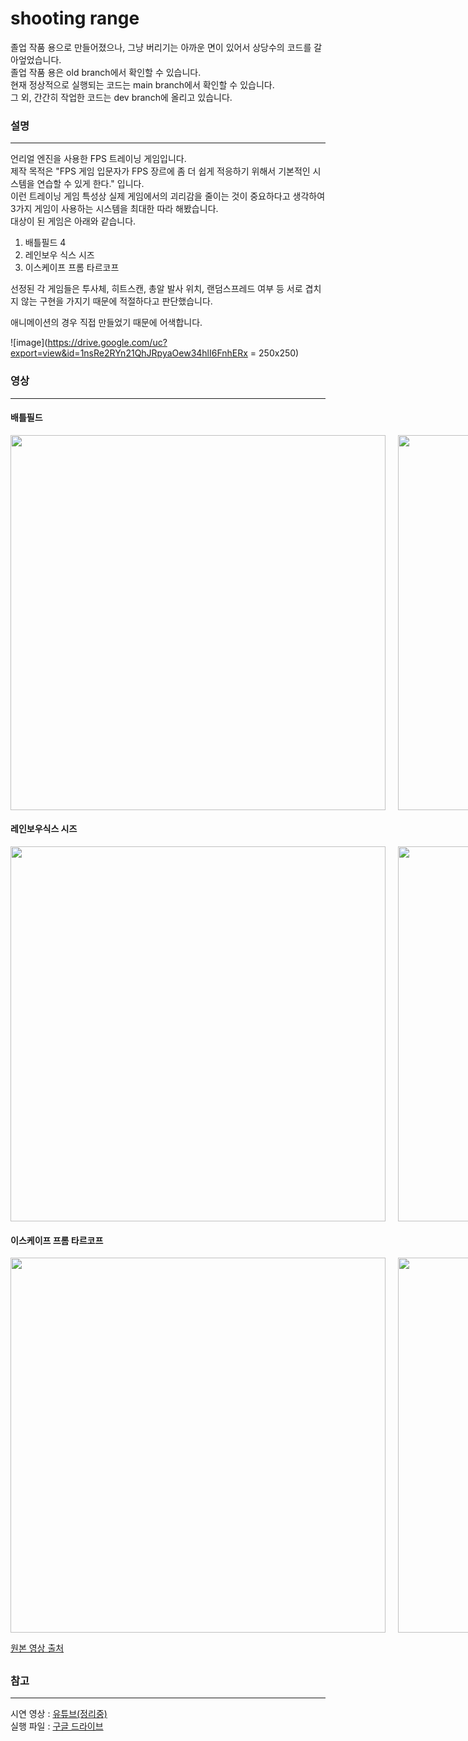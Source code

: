 # shooting range
 졸업 작품 용으로 만들어졌으나, 그냥 버리기는 아까운 면이 있어서 상당수의 코드를 갈아엎었습니다.      
졸업 작품 용은 old branch에서 확인할 수 있습니다.      
현재 정상적으로 실행되는 코드는 main branch에서 확인할 수 있습니다.     
그 외, 간간히 작업한 코드는 dev branch에 올리고 있습니다.                  
         
 ### 설명     
 ---
 언리얼 엔진을 사용한 FPS 트레이닝 게임입니다.    
제작 목적은 "FPS 게임 입문자가 FPS 장르에 좀 더 쉽게 적응하기 위해서 기본적인 시스템을 연습할 수 있게 한다." 입니다.       
이런 트레이닝 게임 특성상 실제 게임에서의 괴리감을 줄이는 것이 중요하다고 생각하여      
3가지 게임이 사용하는 시스템을 최대한 따라 해봤습니다.        
대상이 된 게임은 아래와 같습니다.    
  1. 배틀필드 4     
  2. 레인보우 식스 시즈     
  3. 이스케이프 프롬 타르코프     
      
선정된 각 게임들은 투사체, 히트스캔, 총알 발사 위치, 랜덤스프레드 여부 등 서로 겹치지 않는 구현을 가지기 때문에 적절하다고 판단했습니다.      

애니메이션의 경우 직접 만들었기 때문에 어색합니다.     
  
![image](https://drive.google.com/uc?export=view&id=1nsRe2RYn21QhJRpyaOew34hlI6FnhERx = 250x250)
### 영상
---    
#### 배틀필드    
<div style="display:flex"> <!--배틀필드 -->
    <!-- 원본 -->
    <div style="flex:1;padding-right:10px;">
      <img src="https://drive.google.com/uc?export=view&id=1nsRe2RYn21QhJRpyaOew34hlI6FnhERx" width="600"/>
    </div>
    <!-- 구현 -->
    <div style="flex:1;padding-left:10px;">
      <img src="https://lh3.googleusercontent.com/fife/AAbDypDbE9O7-l_i1UiUIhRb2DNXNGThV0wTFENf4f8QsMBhlPxsABXy-m0FEtQ20izoEFAtE3AemiKbPa90xCTMxhor71Tl_UqfSPyVEb0BqDZnI4irkjAlSaigt3Xpfs69BuU40sbudtI2Mh4Ve2EDJ_SKRYsGmghhPMidlyK-9ZwMQzdwGTo5g9-rB4LQThBW7Rw2Pu5xHq4CWAAZO7ld5n50gacKXe3iF-pDwUxMWRILUjvXXVIX12QqjTL_h36f6rmVaT0HnMUCr_aVUbbGRMM93uegNizQd9AHidvas1v6nIb5mgAc-2cJWpMoENNNeNwQEUfGZnfYswGISfo4T8p6Yot41qktHZDH9QAw2Zzv29F4D53KJjk8CoYh4C9Q2Aq197W_pe_0-WLTFwTX9dD7ErWNdVpB-7L_6LSB_ZkhePWuOr0PGvd66R9mzW7ZhrFrS2trDEUG3QDv9UQ2GNCaWvOhaw5thUwIaoE43gjV1ZXU7F9foZeiLyqXyCzxeOTxhyKXn4VKBWZAj5wl8Mk2ik7mboJnaDlczvHNfa0Y2BJ0QZLNnShRuFF9vl5WGz-wNi1t-r4Dbkj3UxEWspih2SaZaqe7V66EnOHBdBZIlCzRnhVuqMyxVID2CdWClyn7wh_5EOIAmXAh5T7ipd53b5uLlZ_sMrzbbIPdRXdL_sCKY0IqYTh9M-rHukyKXKDMBmyqRXOHjLtpMDKvouKXmtXUaGN6P8cpRZTtDN7y5JfeJddWH2ibNZBMBL0ZFlHK8GWpoRgGtclN516FzASBR3WoBOPb1sifZ1ik7YmZuREb2OnJ0GucQ4PFERydLE-rU0_DCZpORxd_CfxLhKZABXaxQvcW-e9z4kq3lgMM5FBRHhu6O7keBnDxLAnxxSTz8Ttq5uTg0TSl6GjdyqZq362XgrTcJZ4UX7zJf138_VV--E8up3APRlNUOO57hwk99BwtPji7tviE9iQTVH6CNVLwQP-ydcgP1DOYoAsE2zK0Zi_e4oBDL9udzKtwYoI8vHTf5UzGgmZ9p1-70xFYXFNERN-6qYqqhXm0kbaQiLCh4OV4oipXvHBM3i454UiAYw1uRwoypAKXsmFZ9FEPOedRExvD1y4X5dBEY0WMC_DGz7Wl-wNaKco0aBD27Z_Ec8zCAi9BSAEvsx61mezfm8C1c4zdfj43keT1f7wcaP1wkVpQXBuLXwQKUxGh6NrXEJ7s5fSrvPdoH1s4gsQfFp8UGehy8i0e67X24OeXEav8x1X4V5GdKLrssuPfK9cpEUSJmzAYKSk01f_2UxDgqKkGd5uP7gmYIrNiy7wNATa3OqoQwEA-ZOiOcOzi78hjQhK9FEyyLaVhIgZH4JNfZwAvlqnbrfQZYmBFxwATGuSQjLEdTpUiy8BEp_8sMP8cVKU4e52KXieUalrp8sGxR1HnvySQx4xY_SiJD1MfFXtVs5vAh_o7w-JdAHZJLHoegA2rIPqu5tl5mArRblDVvlgbF6HBWrEbwOk_BG0DqT34ZD8M1ojfDJE=w1255-h738" width="600"/>
    </div> 
</div>

#### 레인보우식스 시즈
<div style="display:flex"> <!--레인보우 식스 시즈 -->
    <!-- 원본 -->
    <div style="flex:1;padding-right:10px;">
        <img src="https://lh3.googleusercontent.com/fife/AAbDypCwXdJobyx4GGTpCwh9jGYdJa-9y0DDTmSaq2LzekvY2BA03djvgX0x7ryiRW6c94j_Vs7SHvpiPRrWDt6OSgE5LqgqqZVlzKnDwF3wVIQc0sClvYjfms5L9qfAvFo2O2lL3gasuhxWCpphrztLI5OwncHSSWL5FLEqOARQ8jMdnr7UU5fQt-3lIjRlNBrR8KpmeS_sQvgwLA4yvzqm-Qii7oFJeYh_boABVekZrd_obv3kF-cWQVHZflYGHNyza6kT9KD1WOB5vY1sKE8B2R3KG0s7ECN8ItP9RBRCIjxZrwpm4HU-RH_SiG4hA_-s7pzhlnggV324uhP8JAVzuUI3uH8s4Pa1rArgawz0j_pDjKAzFGnnSUDH7nS-gkI21YDWk_YpjvI9Okhbm9DueRy5AkgqaJ7cn5qsikICY-s2StQ97i7KvvavS0oZVeuCp7Txt9Fb3F4hfSHAm6wGqo4K6AzF943NuKG3D5Fvx10kuumCWXbzH0QG7jay8Yd5suvRoVfS4supivB451pZOiQsU0AQ1Q0T9a1jog5XK51Gl_tyQoZ2I4j0hbBBGBuDP9Yf1-hVFtuJ12J6ACuCylZ2jJ3du6eBmNJt1ylF28nnSBuja8yUYAXaBxGGCWP5gdBGWLc_lPvygeV9rKDYBs3HvP5fU6sHVonpnpge5jHpBXN6vzcR5hHg3cbpLapyEoSRn3-j6LdytA_fT_HyyBVv9ZU00jvj_XZpF0BgGIE2g2My-jY11XQs52HNV33vt0WOsQogvXGWzxIFb8EHPZ1rAbu2yHNC0tOhB-h_estfOO9ATLD-qykhBgEgTg5JNVKwB_nO4FGxLXU13bMekSdsVU2rOpC_4lanR9k42JQQ47LMeQqyFtgRrXkZM7wntUws2lv97qNHW5PjJuoL20AX7maF_iyym_6GbifoXbqHr-xwvs3fhzLXr-lwEeXb9MgjBGwrKyl7fIlYcv4T5uD6L-a55gSX7XeGsZGVw-9tzXXI9zT8cBXRUWnVUmEdFHUat3eQ7E0oZxcg366uAZx5_6ZCbBj-4Q5qBcjclkm-MtM3VPtdux_bBwWgqtQ7vYwdVuc6SiJOLkzg8lJ6bzcgPW_3YT-KpKrT2mfoIXKz78ZfSWSxwD7Rmx3WLe1TDICcJyyaFDddR0oBsgl478qQq_J3hf2JrthbId6giHERK0ThjktV6WVsE7ZC0RJ9P-LWfnec-W6yiTtJx3PKFSnynUwaS_Rhs1inHNJeieyMceUUqw_0qe7O6V_OS8oXYuCyT3qUlLuIKK19sYdyzL-uJWMwz1vMl7Te1xUZsrIKiQb_cNOlvebP-90Hm2519ubLWEALKt5UpSoZe4j2KBDDoZZmDq7xpwdsnt5TRjJKBe4gCGF9Of6STR5n52VduT-4FDiWlSv5RO7qGsGJtSsIQcPhaurd3FlhC3vRLwHGAnMbybP_HjIhhKwBXm_u51kcqnORBsao8iMd7eIVh71RyD_KAZu1EL_-DaXyrYGLR0SRNni6GhfHNZ4=w1255-h738" width="600"/>
    </div>
    <!-- 구현 -->
    <div style="flex:1;padding-left:10px;">
        <img src="https://lh3.googleusercontent.com/fife/AAbDypBnT-F_5jS-t3b3USfj5gIEX_fVs6i7T1eV-wHrjLqKQjtD-NuEQbjHG-iEr3hKDFgZdbXsEAos0RY--JhYdl5fsVLs_gh2qPhgVquFzUF85KRYySMS6AKLKtMZz-hn5z2jypN7ACphey0S2yqrQP_5sqjd-waTGzxR7XNzWN5XQXrsivEoMVDe7L0CB-sd-HEK0hYdFUlm8zFjMC3wjpqXqVAqagyA53m41iwYH9hfh4RjKls5jYNMmnMOCJdgc1lFwRhpDSwnTiMXhItXKCLar3uR3gK3jG8C30bpU69GMomdFFtgv9w4rev8xy4h5nmy-8pK89Svj0HxZB5xK54qtxSQB8bRmwN8K1OMFB8QpWK1tS3gitdWPh_p8xTF7UI8w0_XxPn5CHcn8BR-dCf7q9FSgl8pA3iIyv8wW8j9XW-Mjc1lIvdtbRwFYO_TmQDgOWvf24sDXN4e6TjJ1wfM2wVG3UURHp1jyNxj6D-KexdqdwhQGANUmVobFZiC2HaSb4Y-i1ZbL6y4IOFW3r9fia_WrJr2i0KTAOvTaluJqkm2NMcyXB21bexqxcG6amJTEgjlikChsaDYRtNGOUC-RfgaAe2_bHJCyk6lYzdpXtB0gyEx8mo3ybdW1bJWjkvAR7ANt2EJ9X8iwRcUJ8mehJnWgyIBMZwnUDl_0IBne32lIXyxO-yaT_ytCJDJgJ30m3-UYr8xJxt6ld1IjkMpeqQZbaaTdgv7o2mCVqeaNgmt9OvzhK4PniW2P1Po0Mj5rKTF8ApUhWIDHJhwfh7tS6JTUyqXy7oUQ7z0lbytPqXXxgsmWwpYQu-_CNHvEPBDUQ39Miwr8bkYnhyp5LnwLdQiYcnqfho9AbsyU8KslfNvTAvUBeJv2tsjLrFuFV76rf1burpYKSG5l9n1-894O8TLIWRv2a3M97fdjhT1HFxBCjq39ZUEPyNPosNxn137-KxjPqTFtJT0SX6IY-VMGUjr--sSTJyRmB_b4jRHp2UN39-ZslpQxeDHX6QecGJ7OKjQ2KTXVrLgzhn8764cc8ksywAAjUlt63yJp2B-r3czDDMUSGUz91NPFQe7mlmQCBFoqanZnn1GHsQRyNIWOiYElnNH_cOyeor681BiTopVgEteqhwv0QA0UThNbi0CIhTJLJwiPHgL9nTgqJOwbo1IWSKTPRusM30XOwXGKZ0AeC7_JEXGGrCrxgfm9JF9IHj8thvczGGQW3Mcx5h47FwNCirE3dqSwidhpyA13D25Qk0TX2Yj7r0imdzxYzziKvEEeuwdx1jTdTa9QKoFL_EQ1mv4s8KUyCCTyrZvB3sZUmseN8YheEr8xBR-572VQTkxEtO59cNX4tksS0gRqsxCszEffDXEvae3elv6g-iYSaK4oXUiF2pmvW44Ez2HHjbXAZHyDYYxSFEieCR_8ByuNadGDA6FfFxwZIWujG9AkjEW34nEhS5-vFM9yBh-7RaoisjG_WpTBGg2xKrjBLg9p18JzpS8ojCKxi24I4nPZd1m2K7OK7E=w1255-h738" width="600"/>
    </div> 
</div>

#### 이스케이프 프롬 타르코프
<div style="display:flex"> <!-- 타르코프 -->
    <!-- 원본 -->
    <div style="flex:1;padding-right:10px;">
        <img src="https://lh3.googleusercontent.com/fife/AAbDypCYhh8TraJwwVMFTG7kXI8bmuF8Hm6waf6kXz4opzyBD2Xybi5gjbvW2NRKJp2MOYZ-dGdawQZ-JvdN3ZMWaFIhKUlwmEcosUV7hzFgoAe2Lf8OO0I9vwI6sUaeOwaZRU5fB5cPlWS4jW7vZWBaZWdLHK7btepzi4BDJo1FB3Nciaji8gdEcLBJ6KscT3k8MbrrQbNo9pkz18rkFt-7s1GPEVrHgrB7acJqfbqEqefzsMK58A9Dg40jM_Yn3QW1vhlnlFo3tEB_2lf86n9YryylSYBEkKREozhmrkV0P7Hc9qyxCY6mul9BPuunaYl3-NVLrXBvSYfsgpAAub9G5JPaihf2tJQLCyX7k6PSknwBfm43pMualXpn95jLtdLL-fIy04OYZLquttQqpvfGkBjmi_Te645TVixFoTXwVWNyGoOZjDVrOjxdIh5HblJiLYTy7GlyKFFb-VU3FqxB5ORN3jRd_v0Vv7OH2CgiGtX2pt7AxZK8OHmoi-_M-5G7BkRj2w6G7FJBHbR2pDDN04CwguKr_Yh59eB1JHWfoicVOqazT0xVAh3uohQy45zwz2BRK55E5tAKH1JhETWwScHJDqftV9FoEmWe8DjUcnfrxCPR4cFaromOKZZpD1o1XjY5o3XN_wZTZFLug4NyynLsYcnIaEfArn9auE-aJPrPcBe_3pI4fquWpyIOEI4P4MHj_L5dc6ctFgQbqZWeoSRhkR_1_PWo-aXEyXWDnLT0nJKvutjxYmUpFn40qfmln-yIfMnC2pibw80eEseyAahflYIXnwOEmsOvArik7ePwSJoJQchCmZD_Z3v-cZVs40rqG1Y7WvmbHRylAziU5_r7DzPqlWhcO9LMMUfWldIOuYXM62pbsm0lmy7SEMZT37ZFoh6zjEemLPScaCvD21ciwCaPE6YZP0afsye_uRliufSJa85sYbzp5MrLczgA2cqu_OuaO8YFIph_kuVAGFj8vSBHm4mPxz1E3lDUoTYD41JJQKwE_srxyzgR3Db0LUYtus7YYt6_WgI5GnKLPXV24x1kmjWWU8MlK-R0x-DWmZNTihC4I3Mjm27B9Y_NbAlB0Es8RoddzurhkC7YIXA4Nj7F-FUOKV2qRr0NoJ-1dVxk2AJZO7wzCa9ClK2Q48SfveTbvgRdiP5BbNkgRHPZRgdP_NqipI9PPGzaLL2d4Rf8uxp34T4EhMldfAq_PPVmnOnb-80-DgbSdwqa2JpSoeo62znwDwy_NrMBr8YX88Xe__goPex6n82W-RQpjz6eHSsjjXvQUB3iZjipTCW1HH2Gjgh5BgjKKuOzTTVAksr1s-AcYnhfTtwfTxKJGjx-4l-IVPQXF7RsCDcl9FsA8uul1LSWGMSdWNDMpTxgAqo3cEhR3rc5l9qLy1IzLGblC2yiAU-rtypAJBLEO9zLpPlH3yxabnRBDuIoFzfTJLLNWeRCns2wVyFQezhuvNdfguX5_KfaMqZPFr-mbiMikr4pG3c8_sqdzsZtnjvE6YXSCOOBQ6AxacM=w518-h738" width="600"/>
    </div>
    <!-- 구현 -->
    <div style="flex:1;padding-left:10px;">
        <img src="https://lh3.googleusercontent.com/fife/AAbDypA0V_nsvM0M-Bw3nhsitdaqJJURvGORVgw6_R7G1FFAbjAslGxU4f709HJ3S-gkSkQOD7uCOK1Y70LhhrS6M_z_E37aqbsJiZk6MFrSnFeH8MIzxATo9-fybnol84Sqa6btGbR7i0T1-FSHs7pV0lYM3v5eYpsnmGHgvp4fuBZAdomx9Dnz3Zn9loOYHGJgxlI_o-zYVWfDu7LbKmt_-I10oo3U5fk28KK9RejPqMyZzRrWp5psrETaDwlyohhXT24ukwCPUn1LrdQgOdZKSWwQojt4w3XB3k1hqovILC0vQjBl6kwdbiAsGL4v8JTjh5BbcJ9Xhxa20ZnFGOkAauXkVryDbAUxOI_6iL1Szs1sN75VU8YFcSiV5_A57cXYX-ad_Kit98ADE2NAmTSm_FuU2pVK9udgd6f7X0dGeswnbcvqgEz1JujpGvVD2IKp1-hq5w452-QfiHqOCAEZzJv6b6M7lm0hALuh_YsnCRB28PCEuhMa-aAa4bvqeki1XB8eutrTkj_C1jxvB88QEImTpWIblgy-2tmVQeu8PQ0PS58Z_6s74ft_7yAuNMqdgrHcuEGrB_9l-KJs1WcZ9QuIygJv-EUPIO2GUIsNr6u_tgTY5ioZVWrQtrh6Qlp-nP3Nm855AxQ8HWOXhfIg0v53mhgaRROKWL9A5r3-Hhbup7o6f_AicicXxS17nLqifmByr2Bd4n7DBrqlGsoDTM8AW9lhRtNmoyqvsl52mU4SMkLmJuHMTXAAqGkJ9Z8WgytqrQII5aJlOYdy9Th_XZOu-QJReetdiKYPCCA5wY-9TpzscLOwwDoIJH_kmEVwXa1kBLKBk2Jv_KzRTKvsYGILSbpme3ogmF6oh2W7vUNlrmDwZE_xhXsrjKmknZc6JQFZHIQKg1fGZpt6NNHFR7u_GK5Gw6LKmlpJerAf68AklFWJj5fPrDXDjWUJp_5QPfJFzWKrwzsZVd6jlLZ2vDCgXdVT8Tz8HMxTMOZp0Z8XLFhk9LH9RFnB40SK0ll0fw6GK5l0GVJ0uydSKNhvP0PZbs3goRPslrE8HwSR0XIPdXombEmYroL3iqE2Qey6wOT52VvExDIGQIm5N1eYTLS9vS5XMWtDtfF23WQQaDGlr-X1s8jyb3mI6hSIwmdZtqkvCFCcGsUERXujw8H4z6gU3vnXvD54x1p-j-zurt0omeSW_kkw5AZfO6qnHhdOSYDvaQ7LzfokKRY5s5GK8f5Qvrvu1Rn-oeeBbORXovdzIvEh4O9EuI1sD5IxWYSM948cv-plg22bWXoGtqlBkLNTy4SSKA57NZdctMu8oOErJQTKrqOKGY3vy9wtmD4rRk586oSOt8QRvobOvcIJmFPASAV-vBZZDJZxM7d17KQVLrA5lLfegxNCrH6wakWdHlZcg8_7_eFIpbjlyRQIsgBX4QaKrmDg_RHoDFs466AnAjhxvWE3s4pOzEp_DKZeZbIxIn3pikFyKuAVE8AaLt-hrxUHc7dV7QLThLCmvsJdDIiO5rnZqAEiRrc=w1255-h738" width="600"/>
    </div> 
    
</div>

[원본 영상 출처](http://youtube.com/watch?t=227&v=IBG44eHL2xg&feature=youtu.be&ab_channel=SirHansVaderEN)    

##     
##        
  ### 참고
  ---
시연 영상 : [유튜브(정리중)]()       
실행 파일 : [구글 드라이브](https://drive.google.com/file/d/12ix8i4Nq4FSzWUAIyZiHRLR5q88buyeV/view?usp=sharing)      
